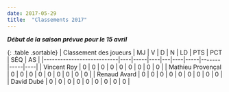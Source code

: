 ```yaml
---
date: 2017-05-29
title:  "Classements 2017"
---
```

**_Début de la saison prévue pour le 15 avril_**

{: .table .sortable}
| Classement des joueurs    | MJ | V   | D  | N | LD | PTS | PCT   | SÉQ | AS |
|---------------------------|----|-----|----|---|----|-----|-------|-----|----|
| Vincent Roy               | 0  | 0   | 0  | 0 |  0 |  0  |  0    |   0 | 0  | 
| Mathieu Provençal         | 0  | 0   | 0  | 0 |  0 |  0  |  0    |   0 | 0  |
| Renaud Avard              | 0  | 0   | 0  | 0 |  0 |  0  |  0    |   0 | 0  |
| David Dubé                | 0  | 0   | 0  | 0 |  0 |  0  |  0    |   0 | 0  |



